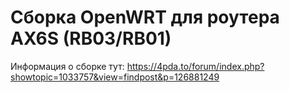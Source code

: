 # Сборка OpenWRT для роутера AX6S (RB03/RB01)

Информация о сборке тут: https://4pda.to/forum/index.php?showtopic=1033757&view=findpost&p=126881249
